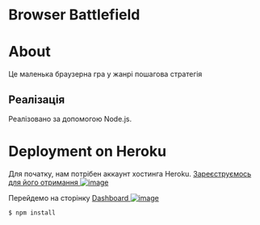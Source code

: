 # Browser Battlefield

# About

Це маленька браузерна гра у жанрі пошагова стратегія

## Реалізація

Реалізовано за допомогою Node.js.

# Deployment on Heroku

Для початку, нам потрібен аккаунт хостинга Heroku. [Зареєструємось для його отримання
![image](https://user-images.githubusercontent.com/37350375/113612015-1f0e5280-9604-11eb-83b6-925f444367da.png)](https://www.heroku.com/)

Перейдемо на сторінку [Dashboard 
![image](https://user-images.githubusercontent.com/37350375/113612574-e1f69000-9604-11eb-8a71-c9db5f189bee.png)
](https://dashboard.heroku.com/apps)


```
$ npm install
```

